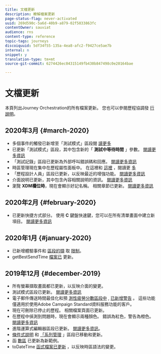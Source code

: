```yaml
---
title: 文檔更新
description: 瞭解檔案更新
page-status-flag: never-activated
uuid: 269d590c-5a6d-40b9-a879-02f5033863fc
contentOwner: sauviat
audience: rns
content-type: reference
topic-tags: journeys
discoiquuid: 5df34f55-135a-4ea8-afc2-f9427ce5ae7b
internal: n
snippet: y
translation-type: tm+mt
source-git-commit: 6274426ec04315149fb430b847498c0e20164bae

---
```



# 文檔更新

本頁列出Journey Orchestration的所有檔案更新。
您也可以參閱歷程協調發 [行說明](../release-notes/release-notes.md)。

## 2020年3月 {#march-2020}

* 多個事件的觸發已新增至「測試模式」區段閱 [讀更多](../building-journeys/testing-the-journey.md#firing_events)
* 已更新「測試模式」區段，其中包含新的「 **測試中等待時間** 」參數。 [閱讀更多資訊](../building-journeys/testing-the-journey.md)
* 「測試記錄」區段已更新為外部呼叫錯誤碼和回應。 [閱讀更多資訊](../building-journeys/testing-the-journey.md#viewing_logs)
* 時區管理現在集中在歷程屬性面板中。 在這裡和 [這裡](../building-journeys/changing-properties.md#timezone) ，閱讀更 [多](../building-journeys/timezone-management.md)
* 「歷程設計人員」區段已更新，以反映最近的增強功能。 [閱讀更多資訊](../building-journeys/using-the-journey-designer.md)
* 介面說明已更新，其中包含內容相關說明的資訊。 [閱讀更多資訊](../about/user-interface.md#section_ksq_zr1_ffb)
* 瀏覽 **XDM欄位時**，現在會顯示好記名稱。 相關章節已更新。 [閱讀更多資訊](../event/defining-the-payload-fields.md)

## 2020年2月 {#february-2020}

* 已更新快捷方式部分。 使用 **C** 鍵盤快速鍵，您可以在所有清單畫面中建立新項目。 [閱讀更多資訊](../about/user-interface.md#section_ksq_zr1_ffb)

## 2020年1月 {#january-2020}

* 已新增體驗事件和 [區段的擷](../datasource/adobe-experience-platform-data-source.md) 取 [限制](../functions/functioninsegment.md)。
* getBestSendTime [檔案已](../functions/functiongetbestsendtime.md) 更新。

## 2019年12月 {#december-2019}

* 所有螢幕擷取畫面都已更新，以反映介面的變更。
* 測試模式區段已更新。 [閱讀更多資訊](../building-journeys/testing-the-journey.md)
* 電子郵件傳送時間最佳化和預 [測性疲勞分數區段中](../building-journeys/wait-activity.md) , [已新增警告](../usecase/leveraging-fatigue-scores.md) 。 這些功能僅適用於使用Adobe Campaign Standard資料服務功能的客戶。
* 現在可刪除已停止的歷程。 相關檔案頁面已更新。
* 在歷程中偵測到問題時，現在會顯示兩種顏色。 錯誤為紅色，警告為橙色。 [閱讀更多資訊](../about/troubleshooting.md)
* 進階運算式編輯器區段已更新。 [閱讀更多資訊](../expression/expressionadvanced.md)。
* [條件式說明](../expression/conditional-instruction.md) 和 [「系列管理](../expression/collection-management-functions.md) 」區段已移動和更新。
* 函 [數區](../expression/functions.md) 已更新為新範例。
* toDateTime [函式檔案已更新](../functions/functiontodatetime.md) ，以反映時區語法的變更。
